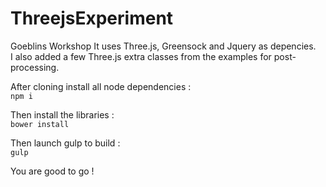 ThreejsExperiment
========================
Goeblins Workshop 
It uses Three.js, Greensock and Jquery as depencies.  
I also added a few Three.js extra classes from the examples for post-processing.  

After cloning install all node dependencies :  
`npm i`

Then install the libraries :  
`bower install`

Then launch gulp to build :  
`gulp`

You are good to go !
